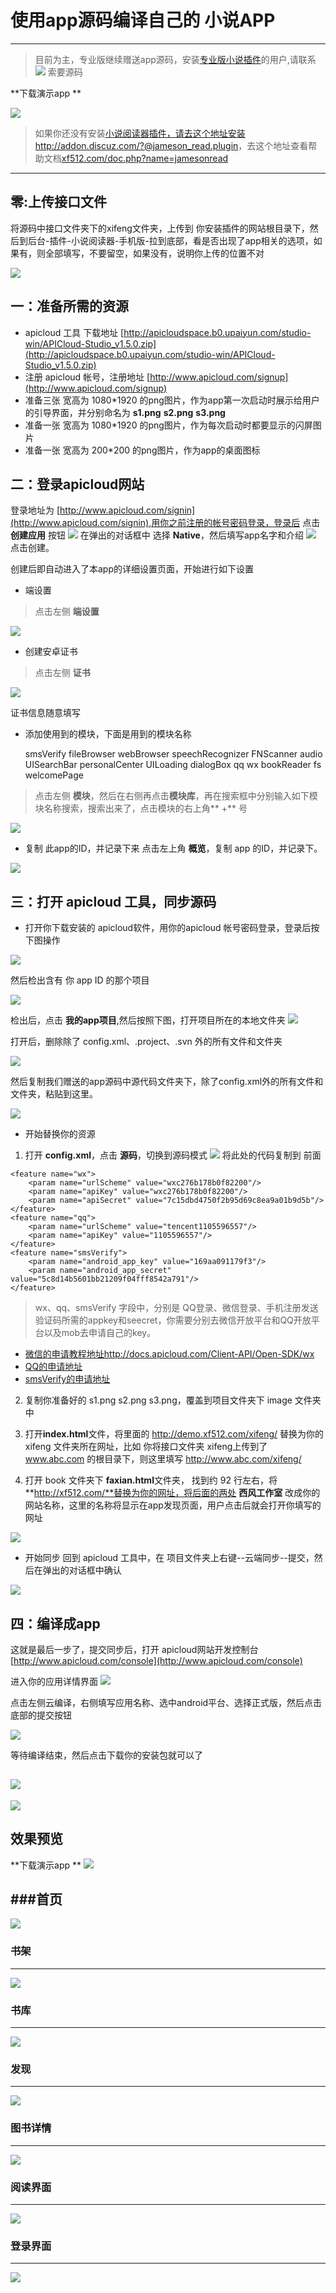 # 使用app源码编译自己的 小说APP

---

> 目前为主，专业版继续赠送app源码，安装[专业版小说插件](http://addon.discuz.com/?@jameson_read.plugin)的用户,请联系 
> [![](http://wpa.qq.com/pa?p=2:2867557054:51)](http://wpa.qq.com/msgrd?v=3&uin=2867557054&site=qq&menu=yes) 索要源码
> 

**下载演示app **


![](http://xf512.com/html/images/demo.png)


> 如果你还没有安装[小说阅读器插件，请去这个地址安装http://addon.discuz.com/?@jameson_read.plugin](http://addon.discuz.com/?@jameson_read.plugin)，去这个地址查看帮助文档[xf512.com/doc.php?name=jamesonread](http://xf512.com/doc.php?name=jamesonread)

----

## 零:上传接口文件

将源码中接口文件夹下的xifeng文件夹，上传到 你安装插件的网站根目录下，然后到后台-插件-小说阅读器-手机版-拉到底部，看是否出现了app相关的选项，如果有，则全部填写，不要留空，如果没有，说明你上传的位置不对

![](http://xf512.com/html/images/api12.jpg)


## 一：准备所需的资源
- apicloud 工具 下载地址 [http://apicloudspace.b0.upaiyun.com/studio-win/APICloud-Studio_v1.5.0.zip](http://apicloudspace.b0.upaiyun.com/studio-win/APICloud-Studio_v1.5.0.zip)
- 注册 apicloud 帐号，注册地址 [http://www.apicloud.com/signup](http://www.apicloud.com/signup)
- 准备三张 宽高为 1080\*1920 的png图片，作为app第一次启动时展示给用户的引导界面，并分别命名为 **s1.png**   **s2.png**   **s3.png**
- 准备一张 宽高为 1080*1920 的png图片，作为每次启动时都要显示的闪屏图片
- 准备一张 宽高为 200*200   的png图片，作为app的桌面图标

## 二：登录apicloud网站

登录地址为 [http://www.apicloud.com/signin](http://www.apicloud.com/signin),用你之前注册的帐号密码登录，登录后 点击 **创建应用** 按钮
![](http://xf512.com/html/images/api1.jpg)
在弹出的对话框中 选择 **Native**，然后填写app名字和介绍
![](http://xf512.com/html/images/api2.jpg) 
点击创建。

创建后即自动进入了本app的详细设置页面，开始进行如下设置
- 端设置
> 点击左侧 **端设置**

![](http://xf512.com/html/images/api3.jpg)

- 创建安卓证书
> 点击左侧 **证书**

![](http://xf512.com/html/images/api4.jpg)

   证书信息随意填写


- 添加使用到的模块，下面是用到的模块名称

	smsVerify
	fileBrowser
	webBrowser
	speechRecognizer
	FNScanner
	audio
	UISearchBar
	personalCenter
	UILoading
	dialogBox
	qq
	wx
	bookReader
	fs
	welcomePage

> 点击左侧 **模块**，然后在右侧再点击**模块库**，再在搜索框中分别输入如下模块名称搜索，搜索出来了，点击模块的右上角** +** 号

![](http://xf512.com/html/images/api5.jpg)



- 复制 此app的ID，并记录下来
点击左上角 **概览**，复制 app 的ID，并记录下。

![](http://xf512.com/html/images/api6.jpg)


## 三：打开 apicloud 工具，同步源码

- 打开你下载安装的 apicloud软件，用你的apicloud 帐号密码登录，登录后按下图操作

![](http://xf512.com/html/images/api7.jpg)

然后检出含有 你 app ID 的那个项目

![](http://xf512.com/html/images/api8.png)

检出后，点击 **我的app项目**,然后按照下图，打开项目所在的本地文件夹
![](http://xf512.com/html/images/api9.png)

打开后，删除除了 config.xml、.project、.svn 外的所有文件和文件夹

![](http://xf512.com/html/images/api10.jpg)


然后复制我们赠送的app源码中源代码文件夹下，除了config.xml外的所有文件和文件夹，粘贴到这里。

![](http://xf512.com/html/images/api11.jpg)


- 开始替换你的资源
1. 打开 **config.xml**，点击 **源码**，切换到源码模式
![](http://xf512.com/html/images/api14.jpg) 
将此处的代码复制到 </widget>前面
```
<feature name="wx">
    <param name="urlScheme" value="wxc276b178b0f82200"/>
    <param name="apiKey" value="wxc276b178b0f82200"/>
    <param name="apiSecret" value="7c15dbd4750f2b95d69c8ea9a01b9d5b"/>
</feature>
<feature name="qq">
    <param name="urlScheme" value="tencent1105596557"/>
    <param name="apiKey" value="1105596557"/>
</feature>
<feature name="smsVerify">
    <param name="android_app_key" value="169aa091179f3"/>
    <param name="android_app_secret" value="5c8d14b5601bb21209f04fff8542a791"/>
</feature>
```
> wx、qq、smsVerify 字段中，分别是 QQ登录、微信登录、手机注册发送验证码所需的appkey和seecret，你需要分别去微信开放平台和QQ开放平台以及mob去申请自己的key。

- [微信的申请教程地址http://docs.apicloud.com/Client-API/Open-SDK/wx](http://docs.apicloud.com/Client-API/Open-SDK/wx)
- [QQ的申请地址](http://docs.apicloud.com/Client-API/Open-SDK/qq)
- [smsVerify的申请地址](http://docs.apicloud.com/Client-API/Open-SDK/smsVerify)

2. 复制你准备好的 s1.png s2.png s3.png，覆盖到项目文件夹下 image 文件夹中

3. 打开**index.html**文件，将里面的 http://demo.xf512.com/xifeng/ 替换为你的 xifeng 文件夹所在网址，比如 你将接口文件夹 xifeng上传到了 www.abc.com 的根目录下，则这里填写 http://www.abc.com/xifeng/

4. 打开 book 文件夹下 **faxian.html**文件夹， 找到约 92 行左右，将 **http://xf512.com/**替换为你的网址，将后面的两处 **西风工作室** 改成你的网站名称，这里的名称将显示在app发现页面，用户点击后就会打开你填写的网址

![](http://xf512.com/html/images/api15.jpg)

- 开始同步
回到 apicloud 工具中，在 项目文件夹上右键--云端同步--提交，然后在弹出的对话框中确认

![](http://xf512.com/html/images/api16.jpg)

## 四：编译成app
这就是最后一步了，提交同步后，打开 apicloud网站开发控制台 [http://www.apicloud.com/console](http://www.apicloud.com/console)

进入你的应用详情界面
![](http://xf512.com/html/images/api17.jpg)


点击左侧云编译，右侧填写应用名称、选中android平台、选择正式版，然后点击底部的提交按钮

![](http://xf512.com/html/images/api18.jpg)

等待编译结束，然后点击下载你的安装包就可以了

![](http://xf512.com/html/images/api19.jpg)
---
![](http://xf512.com/html/images/api20.jpg)

## 效果预览
**下载演示app **
![](http://demo.xf512.com/xifeng/demo.png)

###首页
----
![](http://xf512.com/html/images/app2.png)

### 书架
---
![](http://xf512.com/html/images/app3.png)

### 书库
----
![](http://xf512.com/html/images/app4.png)

### 发现

----

![](http://xf512.com/html/images/app5.png)

### 图书详情

----
![](http://xf512.com/html/images/app6.png)

### 阅读界面

----

![](http://xf512.com/html/images/app7.png)


### 登录界面

----

![](http://xf512.com/html/images/app8.png)
